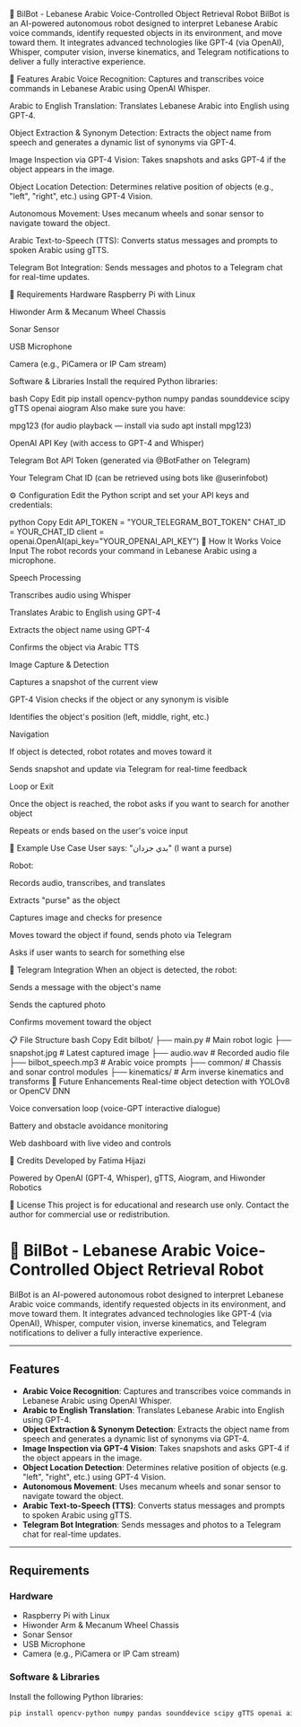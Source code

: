 🤖 BilBot - Lebanese Arabic Voice-Controlled Object Retrieval Robot
BilBot is an AI-powered autonomous robot designed to interpret Lebanese Arabic voice commands, identify requested objects in its environment, and move toward them. It integrates advanced technologies like GPT-4 (via OpenAI), Whisper, computer vision, inverse kinematics, and Telegram notifications to deliver a fully interactive experience.

🚀 Features
Arabic Voice Recognition: Captures and transcribes voice commands in Lebanese Arabic using OpenAI Whisper.

Arabic to English Translation: Translates Lebanese Arabic into English using GPT-4.

Object Extraction & Synonym Detection: Extracts the object name from speech and generates a dynamic list of synonyms via GPT-4.

Image Inspection via GPT-4 Vision: Takes snapshots and asks GPT-4 if the object appears in the image.

Object Location Detection: Determines relative position of objects (e.g., "left", "right", etc.) using GPT-4 Vision.

Autonomous Movement: Uses mecanum wheels and sonar sensor to navigate toward the object.

Arabic Text-to-Speech (TTS): Converts status messages and prompts to spoken Arabic using gTTS.

Telegram Bot Integration: Sends messages and photos to a Telegram chat for real-time updates.

🧰 Requirements
Hardware
Raspberry Pi with Linux

Hiwonder Arm & Mecanum Wheel Chassis

Sonar Sensor

USB Microphone

Camera (e.g., PiCamera or IP Cam stream)

Software & Libraries
Install the required Python libraries:

bash
Copy
Edit
pip install opencv-python numpy pandas sounddevice scipy gTTS openai aiogram
Also make sure you have:

mpg123 (for audio playback — install via sudo apt install mpg123)

OpenAI API Key (with access to GPT-4 and Whisper)

Telegram Bot API Token (generated via @BotFather on Telegram)

Your Telegram Chat ID (can be retrieved using bots like @userinfobot)

⚙️ Configuration
Edit the Python script and set your API keys and credentials:

python
Copy
Edit
API_TOKEN = "YOUR_TELEGRAM_BOT_TOKEN"
CHAT_ID = YOUR_CHAT_ID
client = openai.OpenAI(api_key="YOUR_OPENAI_API_KEY")
🧠 How It Works
Voice Input
The robot records your command in Lebanese Arabic using a microphone.

Speech Processing

Transcribes audio using Whisper

Translates Arabic to English using GPT-4

Extracts the object name using GPT-4

Confirms the object via Arabic TTS

Image Capture & Detection

Captures a snapshot of the current view

GPT-4 Vision checks if the object or any synonym is visible

Identifies the object's position (left, middle, right, etc.)

Navigation

If object is detected, robot rotates and moves toward it

Sends snapshot and update via Telegram for real-time feedback

Loop or Exit

Once the object is reached, the robot asks if you want to search for another object

Repeats or ends based on the user's voice input

🧪 Example Use Case
User says:
"بدي جزدان" (I want a purse)

Robot:

Records audio, transcribes, and translates

Extracts "purse" as the object

Captures image and checks for presence

Moves toward the object if found, sends photo via Telegram

Asks if user wants to search for something else

📸 Telegram Integration
When an object is detected, the robot:

Sends a message with the object's name

Sends the captured photo

Confirms movement toward the object

📋 File Structure
bash
Copy
Edit
bilbot/
├── main.py               # Main robot logic
├── snapshot.jpg          # Latest captured image
├── audio.wav             # Recorded audio file
├── bilbot_speech.mp3     # Arabic voice prompts
├── common/               # Chassis and sonar control modules
├── kinematics/           # Arm inverse kinematics and transforms
🔮 Future Enhancements
Real-time object detection with YOLOv8 or OpenCV DNN

Voice conversation loop (voice-GPT interactive dialogue)

Battery and obstacle avoidance monitoring

Web dashboard with live video and controls

🤝 Credits
Developed by Fatima Hijazi

Powered by OpenAI (GPT-4, Whisper), gTTS, Aiogram, and Hiwonder Robotics

📄 License
This project is for educational and research use only.
Contact the author for commercial use or redistribution.



# 🤖 BilBot - Lebanese Arabic Voice-Controlled Object Retrieval Robot

BilBot is an AI-powered autonomous robot designed to interpret Lebanese Arabic voice commands, identify requested objects in its environment, and move toward them. It integrates advanced technologies like GPT-4 (via OpenAI), Whisper, computer vision, inverse kinematics, and Telegram notifications to deliver a fully interactive experience.

---

## Features

- **Arabic Voice Recognition**: Captures and transcribes voice commands in Lebanese Arabic using OpenAI Whisper.
- **Arabic to English Translation**: Translates Lebanese Arabic into English using GPT-4.
- **Object Extraction & Synonym Detection**: Extracts the object name from speech and generates a dynamic list of synonyms via GPT-4.
- **Image Inspection via GPT-4 Vision**: Takes snapshots and asks GPT-4 if the object appears in the image.
- **Object Location Detection**: Determines relative position of objects (e.g. "left", "right", etc.) using GPT-4 Vision.
- **Autonomous Movement**: Uses mecanum wheels and sonar sensor to navigate toward the object.
- **Arabic Text-to-Speech (TTS)**: Converts status messages and prompts to spoken Arabic using gTTS.
- **Telegram Bot Integration**: Sends messages and photos to a Telegram chat for real-time updates.

---

## Requirements

### Hardware

- Raspberry Pi with Linux
- Hiwonder Arm & Mecanum Wheel Chassis
- Sonar Sensor
- USB Microphone
- Camera (e.g., PiCamera or IP Cam stream)

### Software & Libraries

Install the following Python libraries:

```bash
pip install opencv-python numpy pandas sounddevice scipy gTTS openai aiogram
